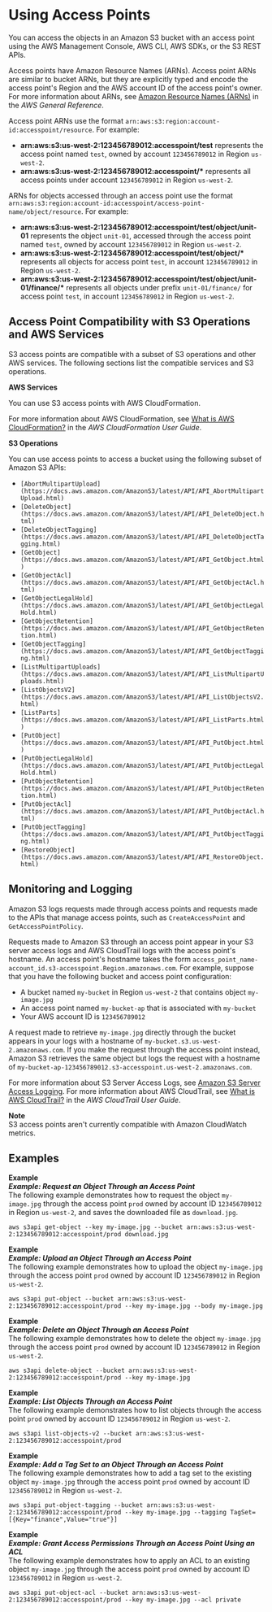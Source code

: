 # Using Access Points<a name="using-access-points"></a>

You can access the objects in an Amazon S3 bucket with an access point using the AWS Management Console, AWS CLI, AWS SDKs, or the S3 REST APIs\.

Access points have Amazon Resource Names \(ARNs\)\. Access point ARNs are similar to bucket ARNs, but they are explicitly typed and encode the access point's Region and the AWS account ID of the access point's owner\. For more information about ARNs, see [Amazon Resource Names \(ARNs\)](https://docs.aws.amazon.com/general/latest/gr/aws-arns-and-namespaces.html) in the *AWS General Reference*\.

Access point ARNs use the format `arn:aws:s3:region:account-id:accesspoint/resource`\. For example:
+ **arn:aws:s3:us\-west\-2:123456789012:accesspoint/test** represents the access point named `test`, owned by account `123456789012` in Region `us-west-2`\.
+ **arn:aws:s3:us\-west\-2:123456789012:accesspoint/\*** represents all access points under account `123456789012` in Region `us-west-2`\.

ARNs for objects accessed through an access point use the format `arn:aws:s3:region:account-id:accesspoint/access-point-name/object/resource`\. For example:
+ **arn:aws:s3:us\-west\-2:123456789012:accesspoint/test/object/unit\-01** represents the object `unit-01`, accessed through the access point named `test`, owned by account `123456789012` in Region `us-west-2`\.
+ **arn:aws:s3:us\-west\-2:123456789012:accesspoint/test/object/\*** represents all objects for access point `test`, in account `123456789012` in Region `us-west-2`\.
+ **arn:aws:s3:us\-west\-2:123456789012:accesspoint/test/object/unit\-01/finance/\*** represents all objects under prefix `unit-01/finance/` for access point `test`, in account `123456789012` in Region `us-west-2`\.

## Access Point Compatibility with S3 Operations and AWS Services<a name="access-points-service-api-support"></a>

S3 access points are compatible with a subset of S3 operations and other AWS services\. The following sections list the compatible services and S3 operations\.

**AWS Services**

You can use S3 access points with AWS CloudFormation\.

For more information about AWS CloudFormation, see [What is AWS CloudFormation?](https://docs.aws.amazon.com/AWSCloudFormation/latest/UserGuide/Welcome.html) in the *AWS CloudFormation User Guide*\.

**S3 Operations**

You can use access points to access a bucket using the following subset of Amazon S3 APIs:
+ `[AbortMultipartUpload](https://docs.aws.amazon.com/AmazonS3/latest/API/API_AbortMultipartUpload.html)`
+ `[DeleteObject](https://docs.aws.amazon.com/AmazonS3/latest/API/API_DeleteObject.html)`
+ `[DeleteObjectTagging](https://docs.aws.amazon.com/AmazonS3/latest/API/API_DeleteObjectTagging.html)`
+ `[GetObject](https://docs.aws.amazon.com/AmazonS3/latest/API/API_GetObject.html)`
+ `[GetObjectAcl](https://docs.aws.amazon.com/AmazonS3/latest/API/API_GetObjectAcl.html)`
+ `[GetObjectLegalHold](https://docs.aws.amazon.com/AmazonS3/latest/API/API_GetObjectLegalHold.html)`
+ `[GetObjectRetention](https://docs.aws.amazon.com/AmazonS3/latest/API/API_GetObjectRetention.html)`
+ `[GetObjectTagging](https://docs.aws.amazon.com/AmazonS3/latest/API/API_GetObjectTagging.html)`
+ `[ListMultipartUploads](https://docs.aws.amazon.com/AmazonS3/latest/API/API_ListMultipartUploads.html)`
+ `[ListObjectsV2](https://docs.aws.amazon.com/AmazonS3/latest/API/API_ListObjectsV2.html)`
+ `[ListParts](https://docs.aws.amazon.com/AmazonS3/latest/API/API_ListParts.html)`
+ `[PutObject](https://docs.aws.amazon.com/AmazonS3/latest/API/API_PutObject.html)`
+ `[PutObjectLegalHold](https://docs.aws.amazon.com/AmazonS3/latest/API/API_PutObjectLegalHold.html)`
+ `[PutObjectRetention](https://docs.aws.amazon.com/AmazonS3/latest/API/API_PutObjectRetention.html)`
+ `[PutObjectAcl](https://docs.aws.amazon.com/AmazonS3/latest/API/API_PutObjectAcl.html)`
+ `[PutObjectTagging](https://docs.aws.amazon.com/AmazonS3/latest/API/API_PutObjectTagging.html)`
+ `[RestoreObject](https://docs.aws.amazon.com/AmazonS3/latest/API/API_RestoreObject.html)`

## Monitoring and Logging<a name="access-points-monitoring-logging"></a>

Amazon S3 logs requests made through access points and requests made to the APIs that manage access points, such as `CreateAccessPoint` and `GetAccessPointPolicy`\.

Requests made to Amazon S3 through an access point appear in your S3 server access logs and AWS CloudTrail logs with the access point's hostname\. An access point's hostname takes the form `access_point_name-account_id.s3-accesspoint.Region.amazonaws.com`\. For example, suppose that you have the following bucket and access point configuration:
+ A bucket named `my-bucket` in Region `us-west-2` that contains object `my-image.jpg`
+ An access point named `my-bucket-ap` that is associated with `my-bucket`
+ Your AWS account ID is `123456789012`

A request made to retrieve `my-image.jpg` directly through the bucket appears in your logs with a hostname of `my-bucket.s3.us-west-2.amazonaws.com`\. If you make the request through the access point instead, Amazon S3 retrieves the same object but logs the request with a hostname of `my-bucket-ap-123456789012.s3-accesspoint.us-west-2.amazonaws.com`\.

For more information about S3 Server Access Logs, see [Amazon S3 Server Access Logging](ServerLogs.md)\. For more information about AWS CloudTrail, see [What is AWS CloudTrail?](https://docs.aws.amazon.com/awscloudtrail/latest/userguide/cloudtrail-user-guide.html) in the *AWS CloudTrail User Guide*\.

**Note**  
S3 access points aren't currently compatible with Amazon CloudWatch metrics\.

## Examples<a name="access-points-usage-examples"></a>

**Example**  
***Example: Request an Object Through an Access Point***  
The following example demonstrates how to request the object `my-image.jpg` through the access point `prod` owned by account ID `123456789012` in Region `us-west-2`, and saves the downloaded file as `download.jpg`\.  

```
aws s3api get-object --key my-image.jpg --bucket arn:aws:s3:us-west-2:123456789012:accesspoint/prod download.jpg
```

**Example**  
***Example: Upload an Object Through an Access Point***  
The following example demonstrates how to upload the object `my-image.jpg` through the access point `prod` owned by account ID `123456789012` in Region `us-west-2`\.  

```
aws s3api put-object --bucket arn:aws:s3:us-west-2:123456789012:accesspoint/prod --key my-image.jpg --body my-image.jpg
```

**Example**  
***Example: Delete an Object Through an Access Point***  
The following example demonstrates how to delete the object `my-image.jpg` through the access point `prod` owned by account ID `123456789012` in Region `us-west-2`\.  

```
aws s3api delete-object --bucket arn:aws:s3:us-west-2:123456789012:accesspoint/prod --key my-image.jpg
```

**Example**  
***Example: List Objects Through an Access Point***  
The following example demonstrates how to list objects through the access point `prod` owned by account ID `123456789012` in Region `us-west-2`\.  

```
aws s3api list-objects-v2 --bucket arn:aws:s3:us-west-2:123456789012:accesspoint/prod
```

**Example**  
***Example: Add a Tag Set to an Object Through an Access Point***  
The following example demonstrates how to add a tag set to the existing object `my-image.jpg` through the access point `prod` owned by account ID `123456789012` in Region `us-west-2`\.  

```
aws s3api put-object-tagging --bucket arn:aws:s3:us-west-2:123456789012:accesspoint/prod --key my-image.jpg --tagging TagSet=[{Key="finance",Value="true"}]
```

**Example**  
***Example: Grant Access Permissions Through an Access Point Using an ACL***  
The following example demonstrates how to apply an ACL to an existing object `my-image.jpg` through the access point `prod` owned by account ID `123456789012` in Region `us-west-2`\.  

```
aws s3api put-object-acl --bucket arn:aws:s3:us-west-2:123456789012:accesspoint/prod --key my-image.jpg --acl private
```